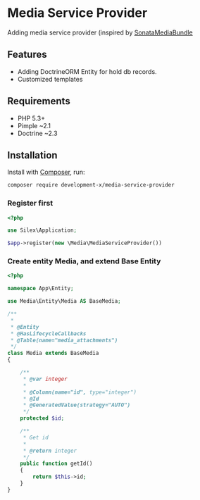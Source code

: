 Media Service Provider
=============================

Adding media service provider (inspired by [SonataMediaBundle](https://github.com/sonata-project/SonataMediaBundle)


Features
--------

 * Adding DoctrineORM Entity for hold db records.
 * Customized templates


Requirements
------------

 * PHP 5.3+
 * Pimple ~2.1
 * Doctrine ~2.3

Installation
------------
Install with [Composer](http://packagist.org), run:

```sh
composer require development-x/media-service-provider
```

### Register first
```php
<?php

use Silex\Application;

$app->register(new \Media\MediaServiceProvider())

```

### Create entity Media, and extend Base Entity 

```php
<?php

namespace App\Entity;

use Media\Entity\Media AS BaseMedia;

/**
 * 
 * @Entity
 * @HasLifecycleCallbacks
 * @Table(name="media_attachments")
 */
class Media extends BaseMedia
{

    /**
     * @var integer
     *
     * @Column(name="id", type="integer")
     * @Id
     * @GeneratedValue(strategy="AUTO")
     */
    protected $id;

    /**
     * Get id
     *
     * @return integer
     */
    public function getId()
    {
        return $this->id;
    }
}

```
